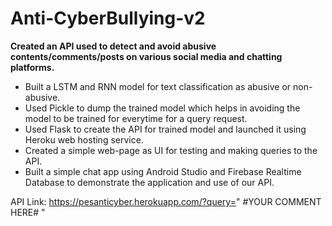 # Anti-CyberBullying-v2

**Created an API used to detect and avoid abusive contents/comments/posts on various social media and chatting platforms.**

* Built a LSTM and RNN model for text classification as abusive or non-abusive.
* Used Pickle to dump the trained model which helps in avoiding the model to be trained for everytime for a query request.
* Used Flask to create the API for trained model and launched it using Heroku web hosting service.
* Created a simple web-page as UI for testing and making queries to the API. 
* Built a simple chat app using Android Studio and Firebase Realtime Database to demonstrate the application and use of our API.

API Link: https://pesanticyber.herokuapp.com/?query=" #YOUR COMMENT HERE# "
